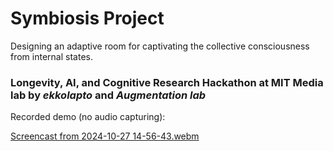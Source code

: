 # Symbiosis Project
Designing an adaptive room for captivating the collective consciousness from internal states.
### Longevity, AI, and Cognitive Research Hackathon at MIT Media lab by *ekkolapto* and *Augmentation lab*

Recorded demo (no audio capturing):

[Screencast from 2024-10-27 14-56-43.webm](https://github.com/user-attachments/assets/7e00019c-5d3c-4b0a-9698-042eeb2880e1)
